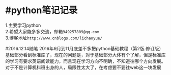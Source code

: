 #python笔记记录
===
1.主要学习python<br>
2.希望大家能多多交流，邮箱`949257809@qq.com`<br>
3.博客地址`http://www.cnblogs.com/lichaoyue/`


#2016.12.14随笔
2016年9月到11月底差不多把python基础教程（第2版.修订版）基础部分看到标准库了，现在的问题是，对于基础部分大体有个了解，但是标准库的学习有要求英语阅读能力，而且现在学习方向不明确，不知道往哪个方向发展。对于不是计算机科班出身的人，局限性太大了，在考虑要不要往web这一块发展
